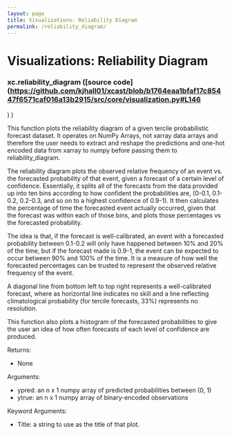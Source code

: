 ```yaml
---
layout: page
title: Visualizations: Reliability Diagram
permalink: /reliability_diagram/
---
```

# Visualizations: Reliability Diagram

### xc.reliability_diagram ([source code](https://github.com/kjhall01/xcast/blob/b1764eaa1bfaf17c85447f6571caf016a13b2915/src/core/visualization.py#L146
) )

This function plots the reliability diagram of a given tercile probabilistic forecast dataset. It operates on NumPy Arrays, not xarray data arrays and therefore the user needs to extract and reshape the predictions and one-hot encoded data from xarray to numpy before passing them to reliability_diagram. 
 
 
 
The reliability diagram plots the observed relative frequency of an event vs. the forecasted probability of that event, given a forecast of a certain level of confidence. Essentially, it splits all of the forecasts from the data provided up into ten bins according to how confident the probabilities are, (0-0.1, 0.1-0.2, 0.2-0.3, and so on to a highest confidence of 0.9-1). It then calculates the percentage of time the forecasted event actually occurred, given that the forecast was within each of those bins, and plots those percentages vs the forecasted probability.



The idea is that, if the forecast is well-calibrated, an event with a forecasted probability between 0.1-0.2 will only have happened between 10% and 20% of the time, but if the forecast made is 0.9-1, the event can be expected to occur between 90% and 100% of the time. It is a measure of how well the forecasted percentages can be trusted to represent the observed relative frequency of the event.



A diagonal line from bottom left to top right represents a well-calibrated forecast, where as horizontal line indicates no skill and a line reflecting climatological probability (for tercile forecasts, 33%) represents no resolution. 



This function also plots a histogram of the forecasted probabilities to give the user an idea of how often forecasts of each level of confidence are produced. 



Returns: 
- None 

Arguments: 
- ypred: an n x 1 numpy array of predicted probabilities between (0, 1) 
- ytrue: an n x 1 numpy array of binary-encoded observations 

Keyword Arguments: 
- Title: a string to use as the title of that plot. 

